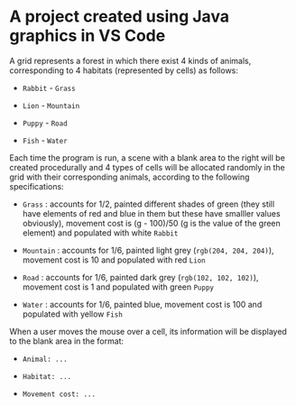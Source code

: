 # A project created using Java graphics in VS Code

A grid represents a forest in which there exist 4 kinds of animals, corresponding to 4 habitats (represented by cells) as follows:

* `Rabbit` - `Grass`

* `Lion` - `Mountain`

* `Puppy` - `Road`

* `Fish` - `Water`

Each time the program is run, a scene with a blank area to the right will be created procedurally and 4 types of cells will be allocated randomly in the grid with their corresponding animals, according to the following specifications:

* `Grass` : accounts for 1/2, painted different shades of green (they still have elements of red and blue in them but these have smalller values obviously), movement cost is (g - 100)/50 (g is the value of the green element) and populated with white `Rabbit`

* `Mountain` : accounts for 1/6, painted light grey (`rgb(204, 204, 204)`), movement cost is 10 and populated with red `Lion`

* `Road` : accounts for 1/6, painted dark grey (`rgb(102, 102, 102)`), movement cost is 1 and populated with green `Puppy`

* `Water` : accounts for 1/6, painted blue, movement cost is 100 and populated with yellow `Fish`

When a user moves the mouse over a cell, its information will be displayed to the blank area in the format:

* `Animal: ...`

* `Habitat: ...`

* `Movement cost: ...`

